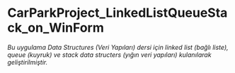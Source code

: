# CarParkProject_LinkedListQueueStack_on_WinForm
*Bu uygulama Data Structures (Veri Yapıları) dersi için linked list (bağlı liste), queue (kuyruk) ve stack data structers (yığın veri yapıları) kulanılarak geliştirilmiştir.*
